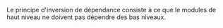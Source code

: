 Le principe d'inversion de dépendance consiste à ce que le modules de haut niveau ne doivent pas dépendre des bas niveaux.
